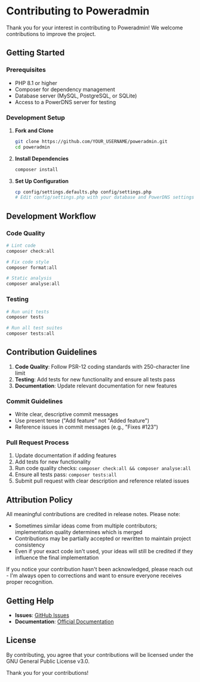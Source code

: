 # Contributing to Poweradmin

Thank you for your interest in contributing to Poweradmin! We welcome contributions to improve the project.

## Getting Started

### Prerequisites

- PHP 8.1 or higher
- Composer for dependency management
- Database server (MySQL, PostgreSQL, or SQLite)
- Access to a PowerDNS server for testing

### Development Setup

1. **Fork and Clone**
   ```bash
   git clone https://github.com/YOUR_USERNAME/poweradmin.git
   cd poweradmin
   ```

2. **Install Dependencies**
   ```bash
   composer install
   ```

3. **Set Up Configuration**
   ```bash
   cp config/settings.defaults.php config/settings.php
   # Edit config/settings.php with your database and PowerDNS settings
   ```

## Development Workflow

### Code Quality

```bash
# Lint code
composer check:all

# Fix code style
composer format:all

# Static analysis
composer analyse:all
```

### Testing

```bash
# Run unit tests
composer tests

# Run all test suites
composer tests:all
```

## Contribution Guidelines

1. **Code Quality**: Follow PSR-12 coding standards with 250-character line limit
2. **Testing**: Add tests for new functionality and ensure all tests pass
3. **Documentation**: Update relevant documentation for new features

### Commit Guidelines

- Write clear, descriptive commit messages
- Use present tense ("Add feature" not "Added feature")
- Reference issues in commit messages (e.g., "Fixes #123")

### Pull Request Process

1. Update documentation if adding features
2. Add tests for new functionality
3. Run code quality checks: `composer check:all && composer analyse:all`
4. Ensure all tests pass: `composer tests:all`
5. Submit pull request with clear description and reference related issues

## Attribution Policy

All meaningful contributions are credited in release notes. Please note:

- Sometimes similar ideas come from multiple contributors; implementation quality determines which is merged
- Contributions may be partially accepted or rewritten to maintain project consistency
- Even if your exact code isn't used, your ideas will still be credited if they influence the final implementation

If you notice your contribution hasn't been acknowledged, please reach out - I'm always open to corrections and want to ensure everyone receives proper recognition.

## Getting Help

- **Issues**: [GitHub Issues](https://github.com/poweradmin/poweradmin/issues)
- **Documentation**: [Official Documentation](https://docs.poweradmin.org/)

## License

By contributing, you agree that your contributions will be licensed under the GNU General Public License v3.0.

Thank you for your contributions!

